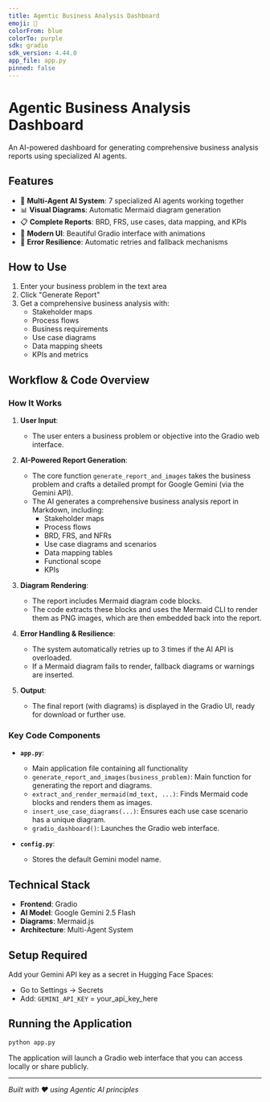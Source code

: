 ```yaml
---
title: Agentic Business Analysis Dashboard
emoji: 🤖
colorFrom: blue
colorTo: purple
sdk: gradio
sdk_version: 4.44.0
app_file: app.py
pinned: false
---
```


# Agentic Business Analysis Dashboard

An AI-powered dashboard for generating comprehensive business analysis reports using specialized AI agents.

## Features

- 🤖 **Multi-Agent AI System**: 7 specialized AI agents working together
- 📊 **Visual Diagrams**: Automatic Mermaid diagram generation
- 📋 **Complete Reports**: BRD, FRS, use cases, data mapping, and KPIs
- 🎨 **Modern UI**: Beautiful Gradio interface with animations
- 🔄 **Error Resilience**: Automatic retries and fallback mechanisms

## How to Use

1. Enter your business problem in the text area
2. Click "Generate Report" 
3. Get a comprehensive business analysis with:
   - Stakeholder maps
   - Process flows
   - Business requirements
   - Use case diagrams
   - Data mapping sheets
   - KPIs and metrics

## Workflow & Code Overview

### How It Works

1. **User Input**:  
   - The user enters a business problem or objective into the Gradio web interface.

2. **AI-Powered Report Generation**:  
   - The core function `generate_report_and_images` takes the business problem and crafts a detailed prompt for Google Gemini (via the Gemini API).
   - The AI generates a comprehensive business analysis report in Markdown, including:
     - Stakeholder maps
     - Process flows
     - BRD, FRS, and NFRs
     - Use case diagrams and scenarios
     - Data mapping tables
     - Functional scope
     - KPIs

3. **Diagram Rendering**:  
   - The report includes Mermaid diagram code blocks.
   - The code extracts these blocks and uses the Mermaid CLI to render them as PNG images, which are then embedded back into the report.

4. **Error Handling & Resilience**:  
   - The system automatically retries up to 3 times if the AI API is overloaded.
   - If a Mermaid diagram fails to render, fallback diagrams or warnings are inserted.

5. **Output**:  
   - The final report (with diagrams) is displayed in the Gradio UI, ready for download or further use.

### Key Code Components

- **`app.py`**:  
  - Main application file containing all functionality
  - `generate_report_and_images(business_problem)`: Main function for generating the report and diagrams.
  - `extract_and_render_mermaid(md_text, ...)`: Finds Mermaid code blocks and renders them as images.
  - `insert_use_case_diagrams(...)`: Ensures each use case scenario has a unique diagram.
  - `gradio_dashboard()`: Launches the Gradio web interface.

- **`config.py`**:  
  - Stores the default Gemini model name.

## Technical Stack

- **Frontend**: Gradio
- **AI Model**: Google Gemini 2.5 Flash
- **Diagrams**: Mermaid.js
- **Architecture**: Multi-Agent System

## Setup Required

Add your Gemini API key as a secret in Hugging Face Spaces:
- Go to Settings → Secrets
- Add: `GEMINI_API_KEY` = your_api_key_here

## Running the Application

```bash
python app.py
```

The application will launch a Gradio web interface that you can access locally or share publicly.

---

*Built with ❤️ using Agentic AI principles*
